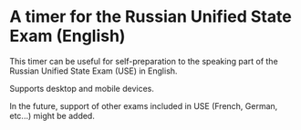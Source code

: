 # A timer for the Russian Unified State Exam (English)

This timer can be useful for self-preparation to the speaking part of the Russian Unified State Exam (USE) in English.

Supports desktop and mobile devices.

In the future, support of other exams included in USE (French, German, etc...) might be added.
